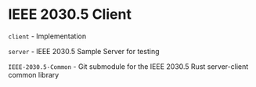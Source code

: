 # IEEE 2030.5 Client

`client` - Implementation

`server` - IEEE 2030.5 Sample Server for testing

`IEEE-2030.5-Common` - Git submodule for the IEEE 2030.5 Rust server-client common library
